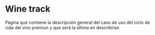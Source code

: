 # Wine track

Página que contiene la descripción general del caso de uso del ciclo de vida del vino premiun y que será la última en describirse.